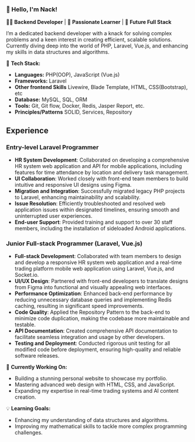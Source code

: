 ### 👋 Hello, I'm Nack!

👨‍💻 **Backend Developer** | 🌟 **Passionate Learner** | 🚀 **Future Full Stack**

I’m a dedicated backend developer with a knack for solving complex problems and a keen interest in creating efficient, scalable solutions. Currently diving deep into the world of PHP, Laravel, Vue.js, and enhancing my skills in data structures and algorithms.

🔧 **Tech Stack:**
- **Languages:** PHP(OOP), JavaScript (Vue.js)
- **Frameworks:** Laravel
- **Other frontend Skills** Livewire, Blade Template, HTML, CSS(Bootstrap), etc
- **Database:** MySQL, SQL, ORM
- **Tools:** Git, Git flow, Docker, Redis, Jasper Report, etc.
- **Principles/Patterns** SOLID, Services, Repository

## Experience

### Entry-level Laravel Programmer
- **HR System Development**: Collaborated on developing a comprehensive HR system web application and API for mobile applications, including features for time attendance by location and delivery task management.
- **UI Collaboration**: Worked closely with front-end team members to build intuitive and responsive UI designs using Figma.
- **Migration and Integration**: Successfully migrated legacy PHP projects to Laravel, enhancing maintainability and scalability.
- **Issue Resolution**: Efficiently troubleshooted and resolved web application issues within designated timelines, ensuring smooth and uninterrupted user experiences.
- **End-user Support**: Provided training and support to over 30 staff members, including the installation of sideloaded Android applications.

### Junior Full-stack Programmer (Laravel, Vue.js)
- **Full-stack Development**: Collaborated with team members to design and develop a responsive HR system web application and a real-time trading platform mobile web application using Laravel, Vue.js, and Socket.io.
- **UI/UX Design**: Partnered with front-end developers to translate designs from Figma into functional and visually appealing web interfaces.
- **Performance Optimization**: Enhanced back-end performance by reducing unnecessary database queries and implementing Redis caching, resulting in significant speed improvements.
- **Code Quality**: Applied the Repository Pattern to the back-end to minimize code duplication, making the codebase more maintainable and testable.
- **API Documentation**: Created comprehensive API documentation to facilitate seamless integration and usage by other developers.
- **Testing and Deployment**: Conducted rigorous unit testing for all modified code before deployment, ensuring high-quality and reliable software releases.


🎯 **Currently Working On:**
- Building a stunning personal website to showcase my portfolio.
- Mastering advanced web design with HTML, CSS, and JavaScript.
- Expanding my expertise in real-time trading systems and AI content creation.

💡 **Learning Goals:**
- Enhancing my understanding of data structures and algorithms.
- Improving my mathematical skills to tackle more complex programming challenges.
